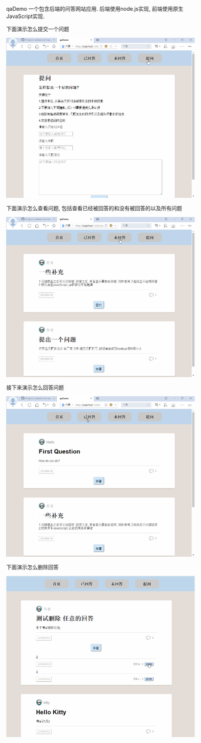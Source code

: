 qaDemo 一个包含后端的问答网站应用.
后端使用node.js实现, 前端使用原生JavaScript实现.

下面演示怎么提交一个问题

![image](https://github.com/alexguo2016/Projects/blob/master/qaDemo/qaDemo-askQuestion.gif)

下面演示怎么查看问题, 包括查看已经被回答的和没有被回答的以及所有问题

![image](https://github.com/alexguo2016/Projects/blob/master/qaDemo/qaDemo-checkQuestions.gif)

接下来演示怎么回答问题

![image](https://github.com/alexguo2016/Projects/blob/master/qaDemo/qaDemo-answerQuestion.gif)

下面演示怎么删除回答

![image](https://github.com/alexguo2016/Projects/blob/master/qaDemo/qaDemo-deleteAnswer.gif)